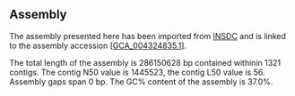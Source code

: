 **Assembly**
--------

The assembly presented here has been imported from [INSDC](http://www.insdc.org) and is linked to the assembly accession [[GCA_004324835.1](http://www.ebi.ac.uk/ena/data/view/GCA_004324835.1)].

The total length of the assembly is 286150628 bp contained withinin 1321 contigs.
The contig N50 value is 1445523, the contig L50 value is 56.
Assembly gaps span 0 bp. The GC% content of the assembly is 37.0%.
